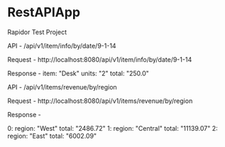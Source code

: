 # RestAPIApp
Rapidor Test Project

API - /api/v1/item/info/by/date/9-1-14

Request - http://localhost:8080/api/v1/item/info/by/date/9-1-14

Response - 
item:	  "Desk"
units:  "2"
total:	"250.0"

API - /api/v1/items/revenue/by/region

Request - http://localhost:8080/api/v1/items/revenue/by/region

Response -

0:
  region:	"West"
  total:	"2486.72"
1:
  region:	"Central"
  total:	"11139.07"
2:	
  region:	"East"
  total:	"6002.09"
